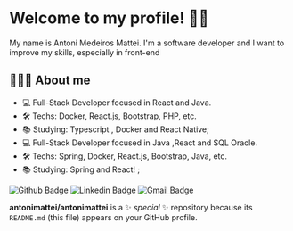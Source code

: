 # Welcome to my profile! 👍🏻
My name is Antoni Medeiros Mattei. 
I'm a software developer and I want to improve my skills, especially in front-end


## 🧑🏻‍💻 About me 
- 💻 Full-Stack Developer focused in React and Java.
- 🛠 Techs: Docker, React.js, Bootstrap, PHP, etc.
- :books: Studying: Typescript , Docker and React Native;
- 💻 Full-Stack Developer focused in Java ,React and SQL Oracle.
- 🛠 Techs: Spring, Docker, React.js, Bootstrap, Java, etc.
- :books: Studying: Spring and React! ;

[![Github Badge](https://img.shields.io/badge/-Github-000?style=flat-square&logo=Github&logoColor=white&link=https://github.com/antonimmatei)](https://github.com/antonimmatei)
[![Linkedin Badge](https://img.shields.io/badge/-LinkedIn-blue?style=flat-square&logo=Linkedin&logoColor=white&link=https://www.linkedin.com/in/antoni-mattei-a906941b0/)](https://www.linkedin.com)
[![Gmail Badge](https://img.shields.io/badge/-Gmail-c14438?style=flat-square&logo=Gmail&logoColor=white&link=mailto:antonidemedeiros@gmail.com)](mailto:antonidemedeiros@gmail.com)

**antonimattei/antonimattei** is a ✨ _special_ ✨ repository because its `README.md` (this file) appears on your GitHub profile.
